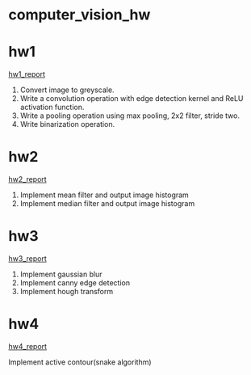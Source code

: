 # computer_vision_hw
# hw1
[hw1_report](hw1_report.pdf)
1. Convert image to greyscale.
2. Write a convolution operation with edge detection kernel and ReLU activation function.
3. Write a pooling operation using max pooling, 2x2 filter, stride two.
4. Write binarization operation.

# hw2
[hw2_report](hw2_report.pdf)
1. Implement mean filter and output image histogram
2. Implement median filter and output image histogram

# hw3
[hw3_report](hw3_report.pdf)
1. Implement gaussian blur
2. Implement canny edge detection
3. Implement hough transform

# hw4
[hw4_report](hw4_report.pdf)

Implement active contour(snake algorithm)

